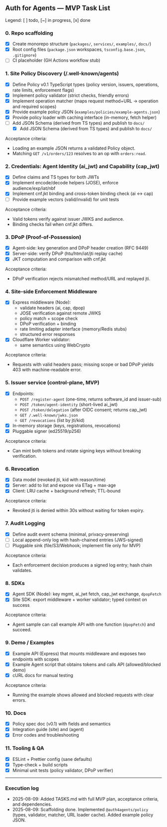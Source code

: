 ## Auth for Agents — MVP Task List

Legend: [ ] todo, [~] in progress, [x] done

### 0. Repo scaffolding
- [x] Create monorepo structure (`packages/`, `services/`, `examples/`, `docs/`)
- [x] Root config files (`package.json` workspaces, `tsconfig.base.json`, `.gitignore`)
- [ ] CI placeholder (GH Actions workflow stub)

### 1. Site Policy Discovery (/.well-known/agents)
- [x] Define Policy v0.1 TypeScript types (policy version, issuers, operations, rate limits, enforcement flags)
- [x] Implement policy validator (strict checks, friendly errors)
- [x] Implement operation matcher (maps request method+URL → operation and required scopes)
- [x] Provide example policy JSON (`examples/policies/example-agents.json`)
- [x] Provide policy loader with caching interface (in-memory, fetch helper)
- [ ] Add JSON Schema (derived from TS types) and publish to `docs/`
  - [x] Add JSON Schema (derived from TS types) and publish to `docs/`

Acceptance criteria:
- Loading an example JSON returns a validated Policy object.
- Matching `GET /v1/orders/123` resolves to an op with `orders:read`.

### 2. Credentials: Agent Identity (ai_jwt) and Capability (cap_jwt)
- [x] Define claims and TS types for both JWTs
- [x] Implement encode/decode helpers (JOSE), enforce audience/exp/iat/nbf
- [x] Implement cnf.jkt binding and cross-token binding check (ai <-> cap)
- [ ] Provide example vectors (valid/invalid) for unit tests

Acceptance criteria:
- Valid tokens verify against issuer JWKS and audience.
- Binding checks fail when cnf.jkt differs.

### 3. DPoP (Proof-of-Possession)
- [x] Agent-side: key generation and DPoP header creation (RFC 9449)
- [x] Server-side: verify DPoP (htu/htm/iat/jti replay cache)
- [x] JKT computation and comparison with cnf.jkt

Acceptance criteria:
- DPoP verification rejects mismatched method/URL and replayed jti.

### 4. Site-side Enforcement Middleware
- [x] Express middleware (Node):
  - validate headers (ai, cap, dpop)
  - JOSE verification against remote JWKS
  - policy match + scope check
  - DPoP verification + binding
  - rate limiting adapter interface (memory/Redis stubs)
  - structured error responses
- [x] Cloudflare Worker validator:
  - same semantics using WebCrypto

Acceptance criteria:
- Requests with valid headers pass; missing scope or bad DPoP yields 403 with machine-readable error.

### 5. Issuer service (control-plane, MVP)
- [x] Endpoints:
  - `POST /register-agent` (one-time, returns software_id and issuer-sub)
  - `POST /token/agent-identity` (short-lived ai_jwt)
  - `POST /token/delegation` (after OIDC consent; returns cap_jwt)
  - `GET /.well-known/jwks.json`
  - `GET /revocations` (list by jti/kid)
- [x] In-memory storage (keys, registrations, revocations)
- [x] Pluggable signer (ed25519/p256)

Acceptance criteria:
- Can mint both tokens and rotate signing keys without breaking verification.

### 6. Revocation
- [x] Data model (revoked jti, kid with reason/time)
- [x] Server: add to list and expose via ETag + max-age
- [x] Client: LRU cache + background refresh; TTL-bound

Acceptance criteria:
- Revoked jti is denied within 30s without waiting for token expiry.

### 7. Audit Logging
- [x] Define audit event schema (minimal, privacy-preserving)
- [ ] Local append-only log with hash-chained entries (JWS-signed)
- [ ] Pluggable sink (file/S3/Webhook; implement file only for MVP)

Acceptance criteria:
- Each enforcement decision produces a signed log entry; hash chain validates.

### 8. SDKs
- [x] Agent SDK (Node): key mgmt, ai_jwt fetch, cap_jwt exchange, `dpopFetch`
- [x] Site SDK: export middleware + worker validator; typed context on success

Acceptance criteria:
- Agent sample can call example API with one function (`dpopFetch`) and succeed.

### 9. Demo / Examples
- [x] Example API (Express) that mounts middleware and exposes two endpoints with scopes
- [x] Example Agent script that obtains tokens and calls API (allowed/blocked demo)
- [x] cURL docs for manual testing

Acceptance criteria:
- Running the example shows allowed and blocked requests with clear errors.

### 10. Docs
- [x] Policy spec doc (v0.1) with fields and semantics
- [x] Integration guide (site) and (agent)
- [x] Error codes and troubleshooting

### 11. Tooling & QA
- [x] ESLint + Prettier config (sane defaults)
- [x] Type-check + build scripts
- [x] Minimal unit tests (policy validator, DPoP verifier)

---

### Execution log
- 2025-08-09: Added TASKS.md with full MVP plan, acceptance criteria, and dependencies.
- 2025-08-09: Scaffolding done. Implemented `@auth4agents/policy` (types, validator, matcher, URL loader cache). Added example policy JSON.


